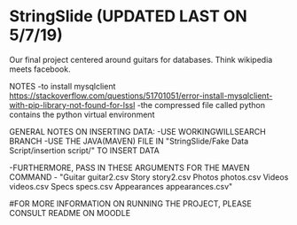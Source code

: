 # StringSlide (UPDATED LAST ON 5/7/19)

Our final project centered around guitars for databases. Think wikipedia meets facebook. 

NOTES
-to install mysqlclient
https://stackoverflow.com/questions/51701051/error-install-mysqlclient-with-pip-library-not-found-for-lssl
-the compressed file called python contains the python virtual environment

GENERAL NOTES ON INSERTING DATA:
-USE WORKINGWILLSEARCH BRANCH
-USE THE JAVA(MAVEN) FILE IN "StringSlide/Fake Data Script/insertion script/" TO INSERT DATA

  -FURTHERMORE, PASS IN THESE ARGUMENTS FOR THE MAVEN COMMAND
    - "Guitar guitar2.csv Story story2.csv Photos photos.csv Videos videos.csv Specs specs.csv Appearances appearances.csv"

#FOR MORE INFORMATION ON RUNNING THE PROJECT, PLEASE CONSULT README ON MOODLE

